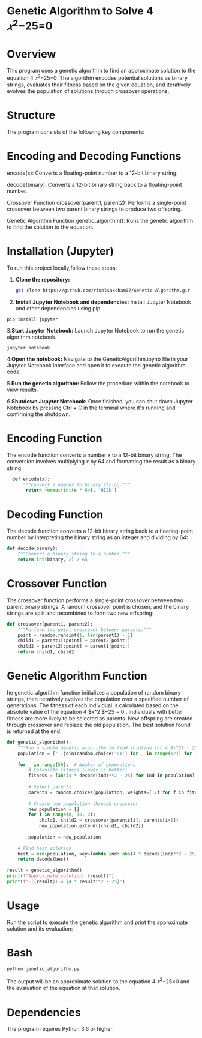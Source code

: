 # Genetic Algorithm to Solve 4 $𝑥^2$−25=0
# Overview
This program uses a genetic algorithm to find an approximate solution to the equation 4 $𝑥^2$−25=0 .The algorithm encodes potential solutions as binary strings, evaluates their fitness based on the given equation, and iteratively evolves the population of solutions through crossover operations.

# Structure
The program consists of the following key components:
# Encoding and Decoding Functions
encode(x): Converts a floating-point number to a 12-bit binary string.

decode(binary): Converts a 12-bit binary string back to a floating-point number.

Crossover Function
crossover(parent1, parent2): Performs a single-point crossover between two parent binary strings to produce two offspring.

Genetic Algorithm Function
genetic_algorithm(): Runs the genetic algorithm to find the solution to the equation.

# Installation (Jupyter)
To run this project locally,follow these steps:

1. **Clone the repository:**

   ```sh
   git clone https://github.com/rimalsaksham07/Genetic-Algorithm.git


2. **Install Jupyter Notebook and dependencies:**
 Install Jupyter Notebook and other dependencies using pip.
```
pip install jupyter
```

3.**Start Jupyter Notebook:**
Launch Jupyter Notebook to run the genetic algorithm notebook.
```
jupyter notebook
```

4.**Open the notebook:**
Navigate to the GeneticAlgorithm.ipynb file in your Jupyter Notebook interface and open it to execute the genetic algorithm code.

5.**Run the genetic algorithm:**
Follow the procedure within the notebook to view results.

6.**Shutdown Jupyter Notebook:**
Once finished, you can shut down Jupyter Notebook by pressing Ctrl + C in the terminal where it's running and confirming the shutdown.


# Encoding Function
The encode function converts a number x to a 12-bit binary string. The conversion involves multiplying 𝑥 by 64 and formatting the result as a binary string:


```python
  def encode(x):
      """Convert a number to binary string."""
       return format(int(x * 64), '012b')
```
# Decoding Function
The decode function converts a 12-bit binary string back to a floating-point number by interpreting the binary string as an integer and dividing by 64:
```python
def decode(binary):
    """Convert a binary string to a number."""
    return int(binary, 2) / 64
```
# Crossover Function
The crossover function performs a single-point crossover between two parent binary strings. A random crossover point is chosen, and the binary strings are split and recombined to form two new offspring:

```python
def crossover(parent1, parent2):
    """Perform two-point crossover between parents."""
    point = random.randint(1, len(parent1) - 1)
    child1 = parent1[:point] + parent2[point:]
    child2 = parent2[:point] + parent1[point:]
    return child1, child2

```
# Genetic Algorithm Function
he genetic_algorithm function initializes a population of random binary strings, then iteratively evolves the population over a specified number of generations. The fitness of each individual is calculated based on the absolute value of the equation 4 $𝑥^2 $−25 = 0 , Individuals with better fitness are more likely to be selected as parents. New offspring are created through crossover and replace the old population. The best solution found is returned at the end:

```python
def genetic_algorithm():
    """Run a simple genetic algorithm to find solution for 4 $x^2$ - 25 = 0."""
    population = [''.join(random.choice('01') for _ in range(12)) for _ in range(10)]
    
    for _ in range(50):  # Number of generations
        # Calculate fitness (lower is better)
        fitness = [abs(4 * decode(ind)**2 - 25) for ind in population]
        
        # Select parents
        parents = random.choices(population, weights=[1/f for f in fitness], k=10)
        
        # Create new population through crossover
        new_population = []
        for i in range(0, 10, 2):
            child1, child2 = crossover(parents[i], parents[i+1])
            new_population.extend([child1, child2])
        
        population = new_population
    
    # Find best solution
    best = min(population, key=lambda ind: abs(4 * decode(ind)**2 - 25))
    return decode(best)

result = genetic_algorithm()
print(f"Approximate solution: {result}")
print(f"F({result}) = {4 * result**2 - 25}")
```
 # Usage
Run the script to execute the genetic algorithm and print the approximate solution and its evaluation:

# Bash
```bash
python genetic_algorithm.py
```
The output will be an approximate solution to the equation 
4 $𝑥^2$−25=0 and the evaluation of the equation at that solution.

# Dependencies
The program requires Python 3.6 or higher.

